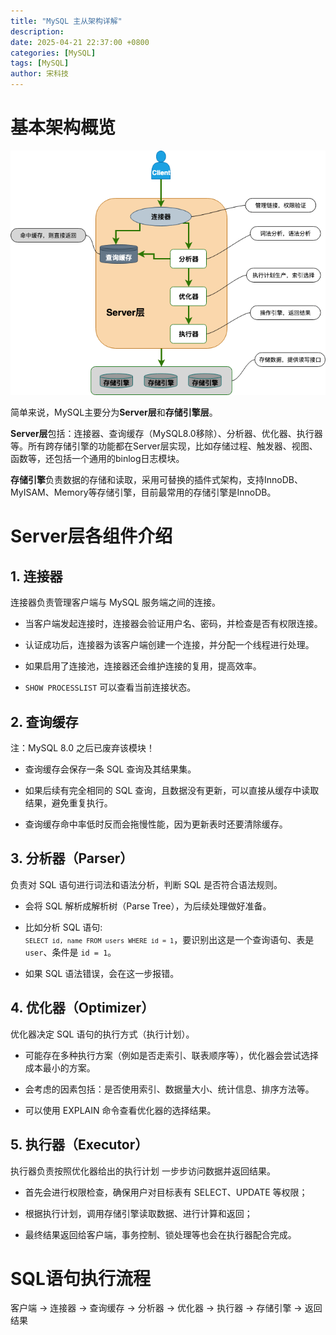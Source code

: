 ```yaml
---
title: "MySQL 主从架构详解"
description: 
date: 2025-04-21 22:37:00 +0800
categories: [MySQL]
tags: [MySQL]
author: 宋科技
---
```

# 基本架构概览

![MySQL基础架构图](/assets/imgs/MySQL基础架构图.png)

简单来说，MySQL主要分为**Server层**和**存储引擎层**。

**Server层**包括：连接器、查询缓存（MySQL8.0移除）、分析器、优化器、执行器等。所有跨存储引擎的功能都在Server层实现，比如存储过程、触发器、视图、函数等，还包括一个通用的binlog日志模块。

**存储引擎**负责数据的存储和读取，采用可替换的插件式架构，支持InnoDB、MyISAM、Memory等存储引擎，目前最常用的存储引擎是InnoDB。

# Server层各组件介绍

## 1. 连接器

连接器负责管理客户端与 MySQL 服务端之间的连接。

- 当客户端发起连接时，连接器会验证用户名、密码，并检查是否有权限连接。

- 认证成功后，连接器为该客户端创建一个连接，并分配一个线程进行处理。

- 如果启用了连接池，连接器还会维护连接的复用，提高效率。

- `SHOW PROCESSLIST` 可以查看当前连接状态。

## 2. 查询缓存

注：MySQL 8.0 之后已废弃该模块！

- 查询缓存会保存一条 SQL 查询及其结果集。

- 如果后续有完全相同的 SQL 查询，且数据没有更新，可以直接从缓存中读取结果，避免重复执行。

- 查询缓存命中率低时反而会拖慢性能，因为更新表时还要清除缓存。

## 3. 分析器（Parser）

负责对 SQL 语句进行词法和语法分析，判断 SQL 是否符合语法规则。

- 会将 SQL 解析成解析树（Parse Tree），为后续处理做好准备。

- 比如分析 SQL 语句:<code> ```SELECT id, name FROM users WHERE id = 1```</code>，要识别出这是一个查询语句、表是 `user`、条件是 `id = 1`。

- 如果 SQL 语法错误，会在这一步报错。

## 4. 优化器（Optimizer）

优化器决定 SQL 语句的执行方式（执行计划）。

- 可能存在多种执行方案（例如是否走索引、联表顺序等），优化器会尝试选择成本最小的方案。

- 会考虑的因素包括：是否使用索引、数据量大小、统计信息、排序方法等。

- 可以使用 EXPLAIN 命令查看优化器的选择结果。

## 5. 执行器（Executor）

执行器负责按照优化器给出的执行计划 一步步访问数据并返回结果。

- 首先会进行权限检查，确保用户对目标表有 SELECT、UPDATE 等权限；

- 根据执行计划，调用存储引擎读取数据、进行计算和返回；

- 最终结果返回给客户端，事务控制、锁处理等也会在执行器配合完成。


# SQL语句执行流程
客户端 → 连接器 → 查询缓存 → 分析器 → 优化器 → 执行器 → 存储引擎 → 返回结果
